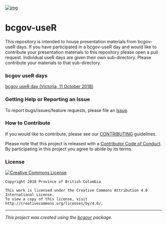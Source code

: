 [![img](https://img.shields.io/badge/Lifecycle-Stable-97ca00)](https://github.com/bcgov/repomountie/blob/master/doc/lifecycle-badges.md)

bcgov-useR
============================

This repository is intended to house presentation materials from bcgov-useR days. If you have participated in a bcgov-useR day and would like to contribute your presentation materials to this repository please open a pull request. Individual useR days are given their own sub-directory. Please contribute your materials to that sub-directory. 


### bcgov useR days 

[bcgov useR day (Victoria, 11 October 2018)](https://github.com/bcgov/bcgov-useR/tree/master/2018)


### Getting Help or Reporting an Issue

To report bugs/issues/feature requests, please file an [issue](https://github.com/bcgov/bcgov-useR/issues/).

### How to Contribute

If you would like to contribute, please see our [CONTRIBUTING](CONTRIBUTING.md) guidelines.

Please note that this project is released with a [Contributor Code of Conduct](CODE_OF_CONDUCT.md). By participating in this project you agree to abide by its terms.

### License

[![Creative Commons License](https://i.creativecommons.org/l/by/4.0/88x31.png)](http://creativecommons.org/licenses/by/4.0/)

```
Copyright 2018 Province of British Columbia

This work is licensed under the Creative Commons Attribution 4.0 International License.
To view a copy of this license, visit http://creativecommons.org/licenses/by/4.0/.
```
---
*This project was created using the [bcgovr](https://github.com/bcgov/bcgovr) package.* 
